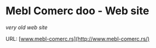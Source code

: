 # Mebl Comerc doo - Web site

_very old web site_

URL: [www.mebl-comerc.rs](http://www.mebl-comerc.rs/)
